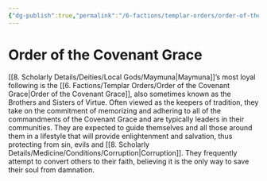 ```yaml
---
{"dg-publish":true,"permalink":"/6-factions/templar-orders/order-of-the-covenant-grace/","noteIcon":""}
---
```


# Order of the Covenant Grace

[[8. Scholarly Details/Deities/Local Gods/Maymuna\|Maymuna]]’s most loyal following is the [[6. Factions/Templar Orders/Order of the Covenant Grace\|Order of the Covenant Grace]], also sometimes known as the Brothers and Sisters of Virtue. Often viewed as the keepers of tradition, they take on the commitment of memorizing and adhering to all of the commandments of the Covenant Grace and are typically leaders in their communities. They are expected to guide themselves and all those around them in a lifestyle that will provide enlightenment and salvation, thus protecting from sin, evils and [[8. Scholarly Details/Medicine/Conditions/Corruption\|Corruption]]. They frequently attempt to convert others to their faith, believing it is the only way to save their soul from damnation.